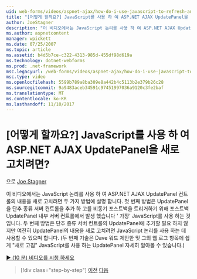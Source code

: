 ```yaml
---
uid: web-forms/videos/aspnet-ajax/how-do-i-use-javascript-to-refresh-an-aspnet-ajax-updatepanel
title: "[어떻게 할까요?] JavaScript를 사용 하 여 ASP.NET AJAX UpdatePanel을 새로 고치려면? | Microsoft 문서"
author: JoeStagner
description: "이 비디오에서는 JavaScript 논리를 사용 하 여 ASP.NET AJAX UpdatePanel 컨트롤의 내용을 새로 고치려면 두 가지 방법에 설명 합니다. 첫 번째 방법은 추가 하는 중..."
ms.author: aspnetcontent
manager: wpickett
ms.date: 07/25/2007
ms.topic: article
ms.assetid: b4d5b7ce-c322-4313-985d-455df98d619a
ms.technology: dotnet-webforms
ms.prod: .net-framework
msc.legacyurl: /web-forms/videos/aspnet-ajax/how-do-i-use-javascript-to-refresh-an-aspnet-ajax-updatepanel
msc.type: video
ms.openlocfilehash: 5599b789a8ba309e8a442b4c5113b2e379b26c28
ms.sourcegitcommit: 9a9483aceb34591c97451997036a9120c3fe2baf
ms.translationtype: MT
ms.contentlocale: ko-KR
ms.lasthandoff: 11/10/2017
---
```

<a name="how-do-i-use-javascript-to-refresh-an-aspnet-ajax-updatepanel"></a>[어떻게 할까요?] JavaScript를 사용 하 여 ASP.NET AJAX UpdatePanel을 새로 고치려면?
====================
으로 [Joe Stagner](https://github.com/JoeStagner)

이 비디오에서는 JavaScript 논리를 사용 하 여 ASP.NET AJAX UpdatePanel 컨트롤의 내용을 새로 고치려면 두 가지 방법에 설명 합니다. 첫 번째 방법은 UpdatePanel을 단추 종류 서버 컨트롤을 추가 하 고를 비동기 포스트백을 트리거하기 위해 포스트백 UpdatePanel 내부 서버 컨트롤에서 발생 했습니다 ' 가장' JavaScript를 사용 하는 것입니다. 두 번째 방법은 단추 종류 서버 컨트롤의 UpdatePanel에 추가할 필요 하지 않지만 여전히 UpdatePanel의 내용을 새로 고치려면 JavaScript 논리를 사용 하는 데 사용할 수 있으며 합니다. (두 번째 기술은 Dave 워드 제안한 및 그의 웹 로그 항목에 쉽게 "새로 고침" JavaScript를 사용 하는 UpdatePanel 자세히 알아볼 수 있습니다.)

[&#9654; (10 분) 비디오를 시청 하세요](https://channel9.msdn.com/Blogs/ASP-NET-Site-Videos/how-do-i-use-javascript-to-refresh-an-aspnet-ajax-updatepanel)

>[!div class="step-by-step"]
[이전](how-do-i-build-a-custom-aspnet-ajax-server-control.md)
[다음](how-do-i-determine-whether-an-asynchronous-postback-has-occurred.md)
